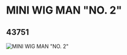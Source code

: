 # MINI WIG MAN "NO. 2"
## 43751
![MINI WIG MAN "NO. 2"](https://lc-www-live-s.legocdn.com/media/bricks/5/2/4299367.jpg)